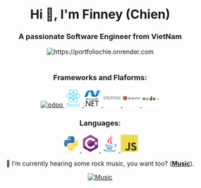 <h1 align="center">Hi 👋, I'm Finney (Chien)</h1>
<h3 align="center">A passionate Software Engineer from VietNam</h3>
   <div align='center'>
  <img src="https://user-images.githubusercontent.com/55389276/140866485-8fb1c876-9a8f-4d6a-98dc-08c4981eaf70.gif" alt="https://portfoliochie.onrender.com"/>
   
   </div>
  <br/>
  <h3 align="center">Frameworks and Flaforms:</h3>
<p align="center"><a href="https://odoo.com" target="_blank" rel="noreferrer"> <img  src="https://info.mollie.com/hubfs/github/odoo/logo.png" alt="odoo" width="40" height="40"/> </a>  <a href="https://reactjs.org/" target="_blank" rel="noreferrer"> <img src="https://raw.githubusercontent.com/devicons/devicon/master/icons/react/react-original-wordmark.svg" alt="react" width="40" height="40"/> <a href="https://dotnet.microsoft.com/" target="_blank" rel="noreferrer"> <img src="https://raw.githubusercontent.com/devicons/devicon/master/icons/dot-net/dot-net-original-wordmark.svg" alt="dotnet" width="40" height="40"/> </a><a href="https://expressjs.com" target="_blank" rel="noreferrer"> <img src="https://raw.githubusercontent.com/devicons/devicon/master/icons/express/express-original-wordmark.svg" alt="express" width="40" height="40"/> </a> <a href="https://angular.io" target="_blank" rel="noreferrer"> <img src="https://raw.githubusercontent.com/devicons/devicon/master/icons/angularjs/angularjs-original-wordmark.svg" alt="angularjs" width="40" height="40"/> </a> <a href="https://nodejs.org" target="_blank" rel="noreferrer"> <img src="https://raw.githubusercontent.com/devicons/devicon/master/icons/nodejs/nodejs-original-wordmark.svg" alt="nodejs" width="40" height="40"/> </a></p>
<h3 align="center">Languages: </h3>
<p align="center"> <a href="https://www.python.org" target="_blank" rel="noreferrer"> <img src="https://raw.githubusercontent.com/devicons/devicon/master/icons/python/python-original.svg" alt="python" width="40" height="40"/> </a> <a href="https://www.w3schools.com/cs/" target="_blank" rel="noreferrer"> <img src="https://raw.githubusercontent.com/devicons/devicon/master/icons/csharp/csharp-original.svg" alt="csharp" width="40" height="40"/> </a><a href="https://www.java.com" target="_blank" rel="noreferrer"> <img src="https://raw.githubusercontent.com/devicons/devicon/master/icons/java/java-original.svg" alt="java" width="40" height="40"/> </a> <a href="https://developer.mozilla.org/en-US/docs/Web/JavaScript" target="_blank" rel="noreferrer"> <img src="https://raw.githubusercontent.com/devicons/devicon/master/icons/javascript/javascript-original.svg" alt="javascript" width="40" height="40"/> </a></p>
   <p  align="center">🎸 I’m currently hearing some rock music, you want too? (<a href="https://www.youtube.com/watch?v=0tn6nWYNK3Q&ab_channel=MGKVEVO"><strong>Music</strong></a>).
</p>
  <div align="center" > <a href="https://open.spotify.com/playlist/4ErYQNVTmWBAmzFQ0z82Vz?si=e006b8bf4554433b
" target="_blank" rel="noreferrer"><img   height="100" alt="Music" src="https://www.icegif.com/wp-content/uploads/2023/06/icegif-701.gif"> </div> <a/>

<br/>


  <div style="display: flex;justify-content:center;">

